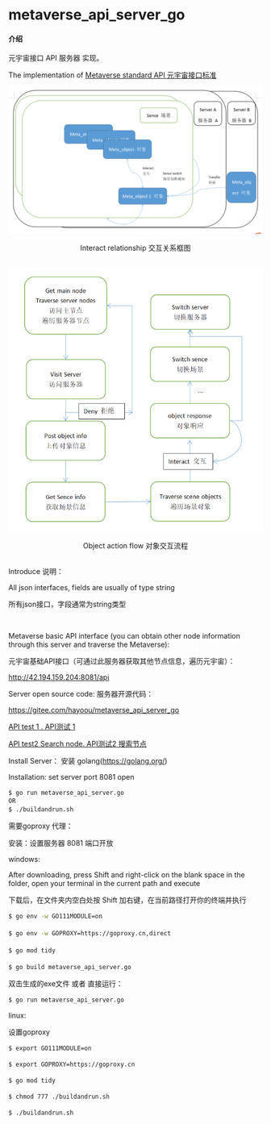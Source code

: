 # metaverse_api_server_go

#### 介绍
元宇宙接口 API 服务器 实现。 

The implementation of  [Metaverse standard API 元宇宙接口标准](https://thoughts.aliyun.com/share/6195068ebdc2c4001aea0058#title=Metaverse_standard_API)

![image](files/server-sence-object-relation.png)

<center>Interact relationship 交互关系框图</center>

<br>

![image](files/object-action-flow.png)

<center>Object action flow 对象交互流程</center>

<br>

Introduce 说明：

All json interfaces, fields are usually of type string

所有json接口，字段通常为string类型

<br>

Metaverse basic API interface (you can obtain other node information through this server and traverse the Metaverse):

元宇宙基础API接口（可通过此服务器获取其他节点信息，遍历元宇宙）：

http://42.194.159.204:8081/api

Server open source code: 服务器开源代码：

https://gitee.com/hayoou/metaverse_api_server_go


[API test 1 . API测试 1](http://42.194.159.204:8081/api?do=get_nodes&limit=10&offset=0)


[API test2 Search node. API测试2 搜索节点](http://42.194.159.204:8081/api?do=search_nodes&object_id=&field_name=&meta_api_class_id=meta-api-server&limit=10&offset=0)


Install Server：
安装 golang(https://golang.org/)

Installation: set server port 8081 open

```bash
$ go run metaverse_api_server.go
OR
$ ./buildandrun.sh
```

需要goproxy 代理：

安装：设置服务器 8081 端口开放

windows:

After downloading, press Shift and right-click on the blank space in the folder, open your terminal in the current path and execute

下载后，在文件夹内空白处按 Shift 加右键，在当前路径打开你的终端并执行
```bash
$ go env -w GO111MODULE=on

$ go env -w GOPROXY=https://goproxy.cn,direct

$ go mod tidy

$ go build metaverse_api_server.go 
```
双击生成的exe文件 或者 直接运行：
```bash
$ go run metaverse_api_server.go
```

linux:

设置goproxy
```
$ export GO111MODULE=on

$ export GOPROXY=https://goproxy.cn

$ go mod tidy

$ chmod 777 ./buildandrun.sh

$ ./buildandrun.sh
```